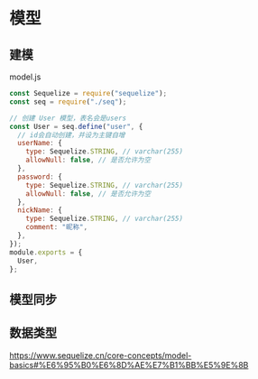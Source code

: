 # 模型

## 建模

model.js

```js
const Sequelize = require("sequelize");
const seq = require("./seq");

// 创建 User 模型，表名会是users
const User = seq.define("user", {
  // id会自动创建，并设为主键自增
  userName: {
    type: Sequelize.STRING, // varchar(255)
    allowNull: false, // 是否允许为空
  },
  password: {
    type: Sequelize.STRING, // varchar(255)
    allowNull: false, // 是否允许为空
  },
  nickName: {
    type: Sequelize.STRING, // varchar(255)
    comment: "昵称",
  },
});
module.exports = {
  User,
};
```

## 模型同步

## 数据类型

<https://www.sequelize.cn/core-concepts/model-basics#%E6%95%B0%E6%8D%AE%E7%B1%BB%E5%9E%8B>
